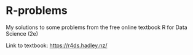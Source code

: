 # R-problems
My solutions to some problems from the free online textbook R for Data Science (2e)

Link to textbook: https://r4ds.hadley.nz/
